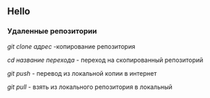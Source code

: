 ## Hello

### Удаленные репозитории
*git clone адрес* -копирование репозитория

*cd название перехода* - переход на скопированный репозиторий 

*git push* - перевод из локальной копии в интернет

*git pull* - взять из локального репозитория в локальный
